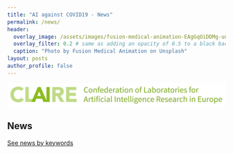 ```yaml
---
title: "AI against COVID19 - News"
permalink: /news/
header:
  overlay_image: /assets/images/fusion-medical-animation-EAgGqOiDDMg-unsplash_flipped.jpg
  overlay_filter: 0.2 # same as adding an opacity of 0.5 to a black background
  caption: "Photo by Fusion Medical Animation on Unsplash"
layout: posts
author_profile: false
---
```

<p align="center"><a href="https://claire-ai.org"><img src="/assets/images/banner_claire.jpg" alt="CLAIRE" width ="1000"></a></p>

## News

[See news by keywords](/tags/)